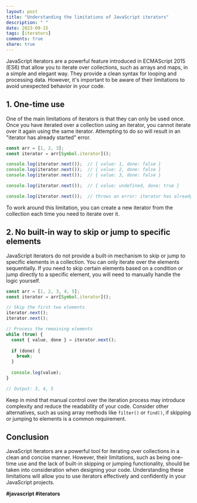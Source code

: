 ```yaml
---
layout: post
title: "Understanding the limitations of JavaScript iterators"
description: " "
date: 2023-09-15
tags: [iterators]
comments: true
share: true
---
```


JavaScript iterators are a powerful feature introduced in ECMAScript 2015 (ES6) that allow you to iterate over collections, such as arrays and maps, in a simple and elegant way. They provide a clean syntax for looping and processing data. However, it's important to be aware of their limitations to avoid unexpected behavior in your code.

## 1. One-time use

One of the main limitations of iterators is that they can only be used once. Once you have iterated over a collection using an iterator, you cannot iterate over it again using the same iterator. Attempting to do so will result in an "iterator has already started" error.

```javascript
const arr = [1, 2, 3];
const iterator = arr[Symbol.iterator]();

console.log(iterator.next());  // { value: 1, done: false }
console.log(iterator.next());  // { value: 2, done: false }
console.log(iterator.next());  // { value: 3, done: false }

console.log(iterator.next());  // { value: undefined, done: true }

console.log(iterator.next());  // throws an error: iterator has already started
```

To work around this limitation, you can create a new iterator from the collection each time you need to iterate over it.

## 2. No built-in way to skip or jump to specific elements

JavaScript iterators do not provide a built-in mechanism to skip or jump to specific elements in a collection. You can only iterate over the elements sequentially. If you need to skip certain elements based on a condition or jump directly to a specific element, you will need to manually handle the logic yourself.

```javascript
const arr = [1, 2, 3, 4, 5];
const iterator = arr[Symbol.iterator]();

// Skip the first two elements
iterator.next();
iterator.next();

// Process the remaining elements
while (true) {
  const { value, done } = iterator.next();
  
  if (done) {
    break;
  }
  
  console.log(value);
}

// Output: 3, 4, 5
```

Keep in mind that manual control over the iteration process may introduce complexity and reduce the readability of your code. Consider other alternatives, such as using array methods like `filter()` or `find()`, if skipping or jumping to elements is a common requirement.

## Conclusion

JavaScript iterators are a powerful tool for iterating over collections in a clean and concise manner. However, their limitations, such as being one-time use and the lack of built-in skipping or jumping functionality, should be taken into consideration when designing your code. Understanding these limitations will allow you to use iterators effectively and confidently in your JavaScript projects.

**#javascript #iterators**